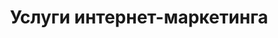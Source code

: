 ---
title: Услуги интернет-маркетинга
description: Мы помогаем нашим клиентам получить трафик и конвертировать его в продажи. И делаем это недорого.
---
